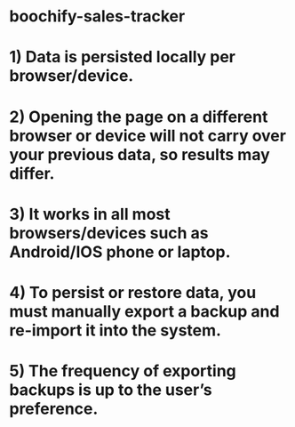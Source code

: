 # boochify-sales-tracker
# 1) Data is persisted locally per browser/device.
# 2) Opening the page on a different browser or device will not carry over your previous data, so results may differ.
# 3) It works in all most browsers/devices such as Android/IOS phone or laptop.
# 4) To persist or restore data, you must manually export a backup and re-import it into the system.
# 5) The frequency of exporting backups is up to the user’s preference.
